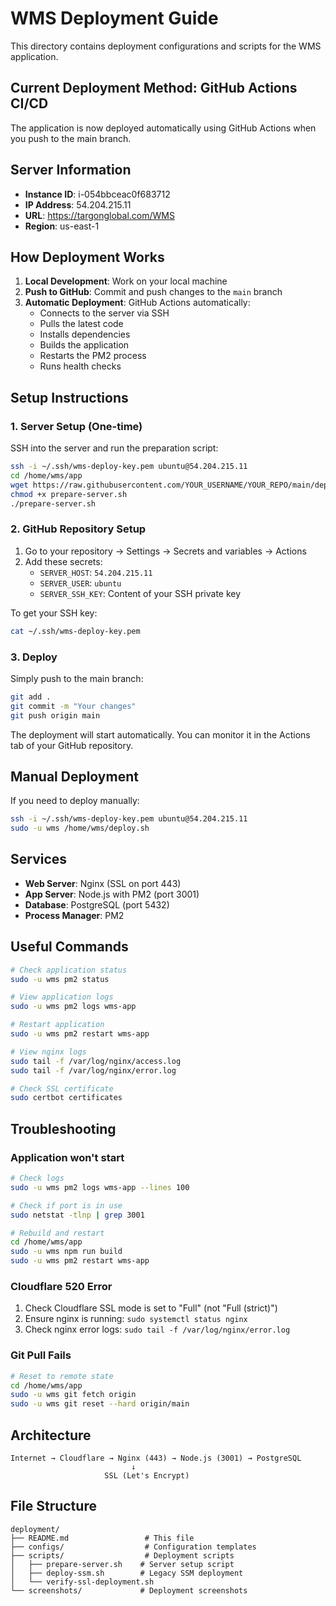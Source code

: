 # WMS Deployment Guide

This directory contains deployment configurations and scripts for the WMS application.

## Current Deployment Method: GitHub Actions CI/CD

The application is now deployed automatically using GitHub Actions when you push to the main branch.

## Server Information

- **Instance ID**: i-054bbceac0f683712
- **IP Address**: 54.204.215.11
- **URL**: https://targonglobal.com/WMS
- **Region**: us-east-1

## How Deployment Works

1. **Local Development**: Work on your local machine
2. **Push to GitHub**: Commit and push changes to the `main` branch
3. **Automatic Deployment**: GitHub Actions automatically:
   - Connects to the server via SSH
   - Pulls the latest code
   - Installs dependencies
   - Builds the application
   - Restarts the PM2 process
   - Runs health checks

## Setup Instructions

### 1. Server Setup (One-time)

SSH into the server and run the preparation script:

```bash
ssh -i ~/.ssh/wms-deploy-key.pem ubuntu@54.204.215.11
cd /home/wms/app
wget https://raw.githubusercontent.com/YOUR_USERNAME/YOUR_REPO/main/deployment/scripts/prepare-server.sh
chmod +x prepare-server.sh
./prepare-server.sh
```

### 2. GitHub Repository Setup

1. Go to your repository → Settings → Secrets and variables → Actions
2. Add these secrets:
   - `SERVER_HOST`: `54.204.215.11`
   - `SERVER_USER`: `ubuntu`
   - `SERVER_SSH_KEY`: Content of your SSH private key

To get your SSH key:
```bash
cat ~/.ssh/wms-deploy-key.pem
```

### 3. Deploy

Simply push to the main branch:
```bash
git add .
git commit -m "Your changes"
git push origin main
```

The deployment will start automatically. You can monitor it in the Actions tab of your GitHub repository.

## Manual Deployment

If you need to deploy manually:

```bash
ssh -i ~/.ssh/wms-deploy-key.pem ubuntu@54.204.215.11
sudo -u wms /home/wms/deploy.sh
```

## Services

- **Web Server**: Nginx (SSL on port 443)
- **App Server**: Node.js with PM2 (port 3001)
- **Database**: PostgreSQL (port 5432)
- **Process Manager**: PM2

## Useful Commands

```bash
# Check application status
sudo -u wms pm2 status

# View application logs
sudo -u wms pm2 logs wms-app

# Restart application
sudo -u wms pm2 restart wms-app

# View nginx logs
sudo tail -f /var/log/nginx/access.log
sudo tail -f /var/log/nginx/error.log

# Check SSL certificate
sudo certbot certificates
```

## Troubleshooting

### Application won't start
```bash
# Check logs
sudo -u wms pm2 logs wms-app --lines 100

# Check if port is in use
sudo netstat -tlnp | grep 3001

# Rebuild and restart
cd /home/wms/app
sudo -u wms npm run build
sudo -u wms pm2 restart wms-app
```

### Cloudflare 520 Error
1. Check Cloudflare SSL mode is set to "Full" (not "Full (strict)")
2. Ensure nginx is running: `sudo systemctl status nginx`
3. Check nginx error logs: `sudo tail -f /var/log/nginx/error.log`

### Git Pull Fails
```bash
# Reset to remote state
cd /home/wms/app
sudo -u wms git fetch origin
sudo -u wms git reset --hard origin/main
```

## Architecture

```
Internet → Cloudflare → Nginx (443) → Node.js (3001) → PostgreSQL
                           ↓
                     SSL (Let's Encrypt)
```

## File Structure

```
deployment/
├── README.md                 # This file
├── configs/                  # Configuration templates
├── scripts/                  # Deployment scripts
│   ├── prepare-server.sh    # Server setup script
│   ├── deploy-ssm.sh        # Legacy SSM deployment
│   └── verify-ssl-deployment.sh
└── screenshots/             # Deployment screenshots
```